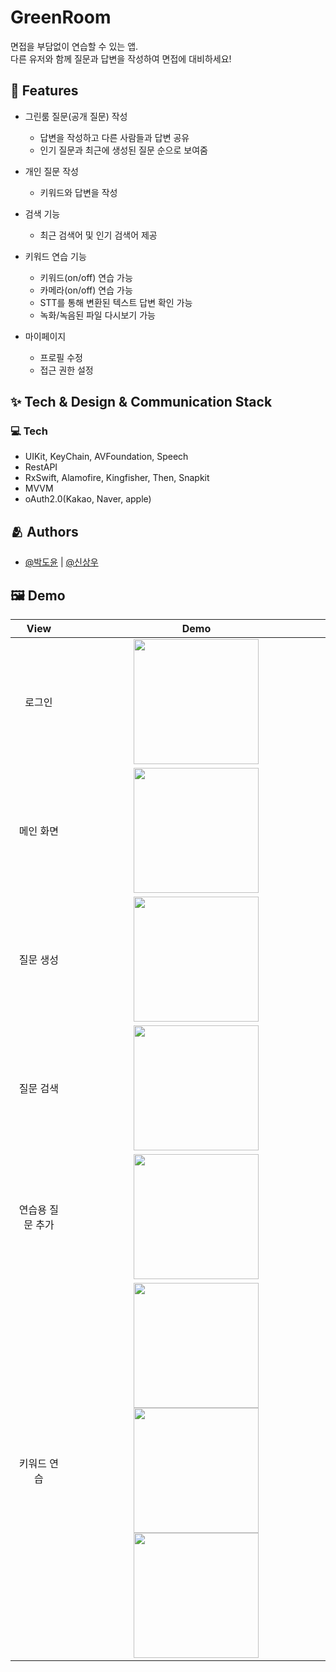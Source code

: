 
# GreenRoom

면접을 부담없이 연습할 수 있는 앱.<br/>
다른 유저와 함께 질문과 답변을 작성하여 면접에 대비하세요!


## :pushpin: Features

- 그린룸 질문(공개 질문) 작성
  - 답변을 작성하고 다른 사람들과 답변 공유
  - 인기 질문과 최근에 생성된 질문 순으로 보여줌
- 개인 질문 작성
  - 키워드와 답변을 작성
- 검색 기능
  - 최근 검색어 및 인기 검색어 제공
- 키워드 연습 기능
  - 키워드(on/off) 연습 가능
  - 카메라(on/off) 연습 가능
  - STT를 통해 변환된 텍스트 답변 확인 가능
  - 녹화/녹음된 파일 다시보기 가능

- 마이페이지
  - 프로필 수정
  - 접근 권한 설정


## :sparkles: Tech & Design & Communication   Stack

### 💻 Tech
- UIKit, KeyChain, AVFoundation, Speech
- RestAPI
- RxSwift, Alamofire, Kingfisher, Then, Snapkit
- MVVM
- oAuth2.0(Kakao, Naver, apple)

## :people_hugging: Authors

- [@박도윤](https://www.github.com/d0yvn) | [@신상우](https://www.github.com/jayden000106) 

## :framed_picture: Demo
| View | Demo |
|:---:|:---:|
|로그인|<img src="https://user-images.githubusercontent.com/61108853/205600302-447ff95e-bc88-4293-8511-15c9640c29a7.gif" width="200"/>|
|메인 화면|<img src="https://user-images.githubusercontent.com/77266017/205490445-43725ea9-34f8-4245-89af-9094746bd70e.gif" width="200"/>|
|질문 생성|<img src="https://user-images.githubusercontent.com/77266017/205490530-072ec123-68bd-493a-b310-7e124d6e228c.gif" width="200"/>|
|질문 검색|<img src="https://user-images.githubusercontent.com/77266017/205490708-c5741574-4a88-4a26-a53f-a49bb07b50c3.gif" width="200"/>|
|연습용 질문 추가|<img src="https://user-images.githubusercontent.com/61108853/205602707-b24d1952-116e-431e-aed7-e942cda820bf.gif" width="200"/>|
|키워드 연습|<img src="https://user-images.githubusercontent.com/61108853/205604064-6147d8cd-93e1-4101-9b07-61d4c8decaf8.gif" width="200"/><img src="https://user-images.githubusercontent.com/61108853/205605004-e85ca15c-d750-417d-ba51-120f3b97653c.gif" width="200"/><img src="https://user-images.githubusercontent.com/61108853/205605635-daabefbe-7396-4ea6-b032-626896fd5ead.gif" width="200"/>|
